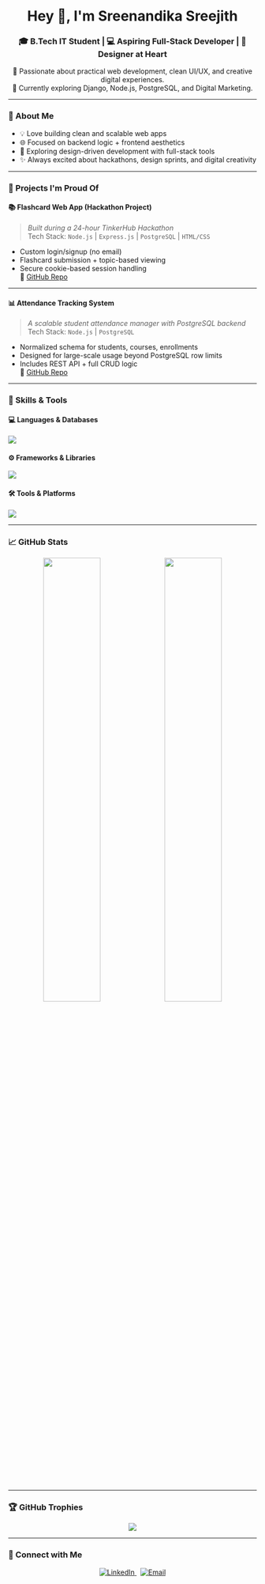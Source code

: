 <h1 align="center">Hey 👋, I'm Sreenandika Sreejith</h1>
<h3 align="center">🎓 B.Tech IT Student | 💻 Aspiring Full-Stack Developer | 🎨 Designer at Heart</h3>

<p align="center">
  🚀 Passionate about practical web development, clean UI/UX, and creative digital experiences.
  <br>
  🌱 Currently exploring Django, Node.js, PostgreSQL, and Digital Marketing.
</p>

---

### 🧠 About Me
- 💡 Love building clean and scalable web apps  
- 🌐 Focused on backend logic + frontend aesthetics  
- 👀 Exploring design-driven development with full-stack tools  
- ✨ Always excited about hackathons, design sprints, and digital creativity

---

### 🚀 Projects I'm Proud Of

#### 📚 Flashcard Web App (Hackathon Project)
> _Built during a 24-hour TinkerHub Hackathon_  
Tech Stack: `Node.js` | `Express.js` | `PostgreSQL` | `HTML/CSS`  
- Custom login/signup (no email)
- Flashcard submission + topic-based viewing  
- Secure cookie-based session handling  
🔗 [GitHub Repo](https://github.com/Sreenandika/Flashcard.git)

---

#### 📊 Attendance Tracking System
> _A scalable student attendance manager with PostgreSQL backend_  
Tech Stack: `Node.js` | `PostgreSQL`  
- Normalized schema for students, courses, enrollments  
- Designed for large-scale usage beyond PostgreSQL row limits  
- Includes REST API + full CRUD logic  
🔗 [GitHub Repo](https://github.com/Sreenandika/Attendance-Tracker.git)

---

### 🎯 Skills & Tools

#### 💻 Languages & Databases
<p>
  <img src="https://skillicons.dev/icons?i=c,cpp,python,html,css,js,sql" />
</p>

#### ⚙️ Frameworks & Libraries
<p>
  <img src="https://skillicons.dev/icons?i=django,nodejs,express" />
</p>

#### 🛠 Tools & Platforms
<p>
  <img src="https://skillicons.dev/icons?i=postgres,mysql,figma,git,github,vscode" />
</p>

---

### 📈 GitHub Stats

<p align="center">
  <img src="https://github-readme-stats.vercel.app/api?username=your-github-username&show_icons=true&theme=tokyonight" width="48%" />
  <img src="https://github-readme-streak-stats.herokuapp.com?user=your-github-username&theme=tokyonight" width="48%" />
</p>

---

### 🏆 GitHub Trophies

<p align="center">
  <img src="https://github-profile-trophy.vercel.app/?username=your-github-username&theme=gruvbox&no-frame=true&column=7&margin-w=5" />
</p>

---

### 🔗 Connect with Me

<p align="center">
  <a href="https://linkedin.com/in/sreenandika-sreejith" target="_blank">
    <img alt="LinkedIn" src="https://img.shields.io/badge/LinkedIn-blue?style=for-the-badge&logo=linkedin" />
  </a>
  &nbsp;
  <a href="mailto:sreenandika.sreejith@gmail.com">
    <img alt="Email" src="https://img.shields.io/badge/Gmail-red?style=for-the-badge&logo=gmail&logoColor=white" />
  </a>
</p>





